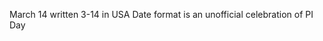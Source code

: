 <html><body><p>March 14 written 3-14 in USA Date format is an unofficial celebration of PI Day</p></body></html>